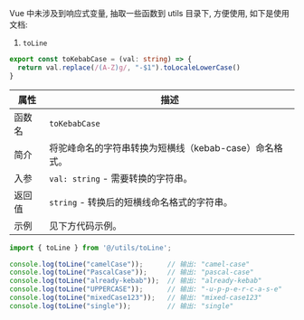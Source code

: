 Vue 中未涉及到响应式变量, 抽取一些函数到 utils 目录下, 方便使用, 如下是使用文档:

1. `toLine`

```typescript
export const toKebabCase = (val: string) => {
  return val.replace(/(A-Z)g/, "-$1").toLocaleLowerCase()
}
```

| 属性     | 描述                                                                 |
|----------|----------------------------------------------------------------------|
| 函数名   | `toKebabCase`                                                             |
| 简介     | 将驼峰命名的字符串转换为短横线（kebab-case）命名格式。               |
| 入参     | `val: string` - 需要转换的字符串。                                   |
| 返回值   | `string` - 转换后的短横线命名格式的字符串。                          |
| 示例     | 见下方代码示例。                                                     |


```typescript
import { toLine } from '@/utils/toLine';

console.log(toLine("camelCase"));      // 输出: "camel-case"
console.log(toLine("PascalCase"));     // 输出: "pascal-case"
console.log(toLine("already-kebab"));  // 输出: "already-kebab"
console.log(toLine("UPPERCASE"));      // 输出: "-u-p-p-e-r-c-a-s-e"
console.log(toLine("mixedCase123"));   // 输出: "mixed-case123"
console.log(toLine("single"));         // 输出: "single"
```